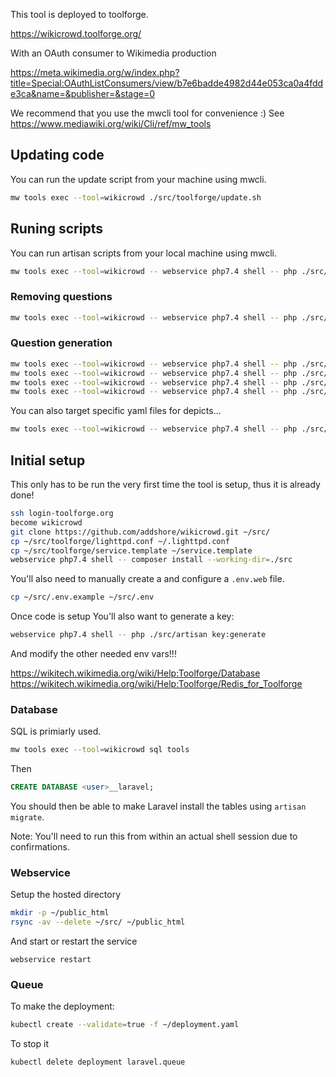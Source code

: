 This tool is deployed to toolforge.

https://wikicrowd.toolforge.org/

With an OAuth consumer to Wikimedia production

https://meta.wikimedia.org/w/index.php?title=Special:OAuthListConsumers/view/b7e6badde4982d44e053ca0a4fdde3ca&name=&publisher=&stage=0

We recommend that you use the mwcli tool for convenience :)
See https://www.mediawiki.org/wiki/Cli/ref/mw_tools

## Updating code

You can run the update script from your machine using mwcli.

```sh
mw tools exec --tool=wikicrowd ./src/toolforge/update.sh
```

## Runing scripts

You can run artisan scripts from your local machine using mwcli.

```sh
mw tools exec --tool=wikicrowd -- webservice php7.4 shell -- php ./src/artisan
```

### Removing questions

```sh
mw tools exec --tool=wikicrowd -- webservice php7.4 shell -- php ./src/artisan job:dispatchNow RemoveUnansweredQuestions depicts/Q34486
```

### Question generation

```sh
mw tools exec --tool=wikicrowd -- webservice php7.4 shell -- php ./src/artisan job:dispatchNow GenerateAliasQuestions enwiki 200
mw tools exec --tool=wikicrowd -- webservice php7.4 shell -- php ./src/artisan job:dispatchNow GenerateAliasQuestions dewiki 100
mw tools exec --tool=wikicrowd -- webservice php7.4 shell -- php ./src/artisan job:dispatchNow GenerateAliasQuestions plwiki 100
mw tools exec --tool=wikicrowd -- webservice php7.4 shell -- php ./src/artisan job:dispatchNow GenerateDepictsQuestionsYaml
```

You can also target specific yaml files for depicts...

```sh
mw tools exec --tool=wikicrowd -- webservice php7.4 shell -- php ./src/artisan job:dispatchNow GenerateDepictsQuestionsYaml ./src/spec/depicts/food/burger.yaml
```

## Initial setup

This only has to be run the very first time the tool is setup, thus it is already done!

```sh
ssh login-toolforge.org
become wikicrowd
git clone https://github.com/addshore/wikicrowd.git ~/src/
cp ~/src/toolforge/lighttpd.conf ~/.lighttpd.conf
cp ~/src/toolforge/service.template ~/service.template
webservice php7.4 shell -- composer install --working-dir=./src
```

You'll also need to manually create a and configure a `.env.web` file.

```sh
cp ~/src/.env.example ~/src/.env
```

Once code is setup You'll also want to generate a key:

```sh
webservice php7.4 shell -- php ./src/artisan key:generate
```

And modify the other needed env vars!!!

https://wikitech.wikimedia.org/wiki/Help:Toolforge/Database
https://wikitech.wikimedia.org/wiki/Help:Toolforge/Redis_for_Toolforge

### Database

SQL is primiarly used.

```sh
mw tools exec --tool=wikicrowd sql tools
```

Then

```sql
CREATE DATABASE <user>__laravel;
```

You should then be able to make Laravel install the tables using `artisan migrate`.

Note: You'll need to run this from within an actual shell session due to confirmations.

### Webservice

Setup the hosted directory

```sh
mkdir -p ~/public_html
rsync -av --delete ~/src/ ~/public_html
```

And start or restart the service

```
webservice restart
```

### Queue

To make the deployment:

```sh
kubectl create --validate=true -f ~/deployment.yaml
```

To stop it

```sh
kubectl delete deployment laravel.queue
```
